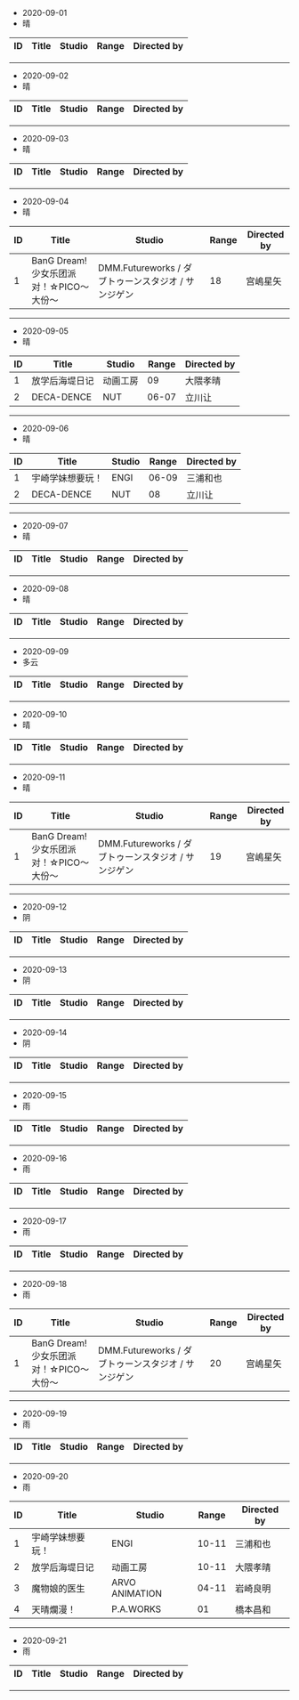 - 2020-09-01
- 晴

ID|Title|Studio|Range|Directed by
---|---|---|---|---

> 
---
- 2020-09-02
- 晴

ID|Title|Studio|Range|Directed by
---|---|---|---|---

> 
---
- 2020-09-03
- 晴

ID|Title|Studio|Range|Directed by
---|---|---|---|---

> 
---
- 2020-09-04
- 晴

ID|Title|Studio|Range|Directed by
---|---|---|---|---
1|BanG Dream! 少女乐团派对！☆PICO～大份～|DMM.Futureworks / ダブトゥーンスタジオ / サンジゲン|18|宫嶋星矢

> 
---
- 2020-09-05
- 晴

ID|Title|Studio|Range|Directed by
---|---|---|---|---
1|放学后海堤日记|动画工房|09|大隈孝晴
2|DECA-DENCE|NUT|06-07|立川让


> 
---
- 2020-09-06
- 晴

ID|Title|Studio|Range|Directed by
---|---|---|---|---
1|宇崎学妹想要玩！|ENGI|06-09|三浦和也
2|DECA-DENCE|NUT|08|立川让


> 
---
- 2020-09-07
- 晴

ID|Title|Studio|Range|Directed by
---|---|---|---|---

> 
---
- 2020-09-08
- 晴

ID|Title|Studio|Range|Directed by
---|---|---|---|---

> 
---
- 2020-09-09
- 多云

ID|Title|Studio|Range|Directed by
---|---|---|---|---

> 
---
- 2020-09-10
- 晴

ID|Title|Studio|Range|Directed by
---|---|---|---|---

> 
---
- 2020-09-11
- 晴

ID|Title|Studio|Range|Directed by
---|---|---|---|---
1|BanG Dream! 少女乐团派对！☆PICO～大份～|DMM.Futureworks / ダブトゥーンスタジオ / サンジゲン|19|宫嶋星矢


> 
---
- 2020-09-12
- 阴

ID|Title|Studio|Range|Directed by
---|---|---|---|---

> 
---
- 2020-09-13
- 阴

ID|Title|Studio|Range|Directed by
---|---|---|---|---

> 
---
- 2020-09-14
- 阴

ID|Title|Studio|Range|Directed by
---|---|---|---|---

> 
---
- 2020-09-15
- 雨

ID|Title|Studio|Range|Directed by
---|---|---|---|---

> 
---
- 2020-09-16
- 雨

ID|Title|Studio|Range|Directed by
---|---|---|---|---

> 
---
- 2020-09-17
- 雨

ID|Title|Studio|Range|Directed by
---|---|---|---|---

> 
---
- 2020-09-18
- 雨

ID|Title|Studio|Range|Directed by
---|---|---|---|---
1|BanG Dream! 少女乐团派对！☆PICO～大份～|DMM.Futureworks / ダブトゥーンスタジオ / サンジゲン|20|宫嶋星矢

> 
---
- 2020-09-19
- 雨

ID|Title|Studio|Range|Directed by
---|---|---|---|---

> 
---
- 2020-09-20
- 雨

ID|Title|Studio|Range|Directed by
---|---|---|---|---
1|宇崎学妹想要玩！|ENGI|10-11|三浦和也
2|放学后海堤日记|动画工房|10-11|大隈孝晴
3|魔物娘的医生|ARVO ANIMATION|04-11|岩崎良明
4|天晴爛漫！|P.A.WORKS|01|橋本昌和

> 
---
- 2020-09-21
- 雨

ID|Title|Studio|Range|Directed by
---|---|---|---|---

> 
---
